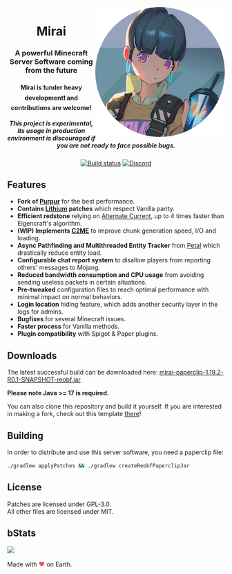 <img src="logo.webp" alt="Mirai Face" align="right">
<div align="center">
  <h1>Mirai</h1>
  <h3>A powerful Minecraft Server Software coming from the future</h3>
  <h4>Mirai is ❗under heavy development❗ and contributions are welcome!</h4>
  <h5><b>This project is experimental, its usage in production environment is discouraged if you are not ready to face possible bugs.</b></h5>
  
  [![Build status](https://img.shields.io/github/actions/workflow/status/Dreeam-qwq/Mirai/build.yml?branch=purpur%2F1.19.2&style=for-the-badge)](https://github.com/Dreeam-qwq/Mirai/releases/tag/purpur-1.19.2)
  [![Discord](https://img.shields.io/discord/928402257605701683?color=5865F2&label=discord&style=for-the-badge)](https://discord.gg/DdH6Yfu9gM)
</div>

## Features

- **Fork of [Purpur](https://github.com/PurpurMC/Purpur)** for the best performance.
- **Contains [Lithium](https://github.com/CaffeineMC/lithium-fabric) patches** which respect Vanilla parity.
- **Efficient redstone** relying on [Alternate Current](https://github.com/SpaceWalkerRS/alternate-current), up to 4 times faster than Eigencraft's algorithm.
- **(WIP) Implements [C2ME](https://github.com/RelativityMC/C2ME-fabric)** to improve chunk generation speed, I/O and loading.
- **Async Pathfinding and Multithreaded Entity Tracker** from [Petal](https://github.com/Bloom-host/Petal) which drastically reduce entity load.
- **Configurable chat report system** to disallow players from reporting others' messages to Mojang.
- **Reduced bandwidth consumption and CPU usage** from avoiding sending useless packets in certain situations.
- **Pre-tweaked** configuration files to reach optimal performance with minimal impact on normal behaviors.
- **Login location** hiding feature, which adds another security layer in the logs for admins.
- **Bugfixes** for several Minecraft issues.
- **Faster process** for Vanilla methods.
- **Plugin compatibility** with Spigot & Paper plugins.

## Downloads
The latest successful build can be downloaded here:
[mirai-paperclip-1.19.2-R0.1-SNAPSHOT-reobf.jar](https://github.com/Dreeam-qwq/Mirai/releases/tag/purpur-1.19.2)

**Please note Java >= 17 is required.**

You can also clone this repository and build it yourself.
If you are interested in making a fork, check out this template [there](https://github.com/PaperMC/paperweight-examples)!

## Building
In order to distribute and use this server software, you need a paperclip file:

```bash
./gradlew applyPatches && ./gradlew createReobfPaperclipJar
```

## License
Patches are licensed under GPL-3.0.  
All other files are licensed under MIT.

## bStats
[![](https://bstats.org/signatures/server-implementation/mirai.svg)](https://bstats.org/plugin/server-implementation/Mirai/14774)

Made with <span style="color: #e25555;">&#9829;</span> on Earth.
